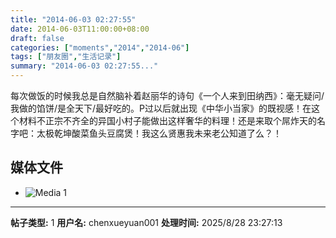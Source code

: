 ```yaml
---
title: "2014-06-03 02:27:55"
date: 2014-06-03T11:00:00+08:00
draft: false
categories: ["moments","2014","2014-06"]
tags: ["朋友圈","生活记录"]
summary: "2014-06-03 02:27:55..."
---
```


每次做饭的时候我总是自然脑补着赵丽华的诗句《一个人来到田纳西》：毫无疑问/我做的馅饼/是全天下/最好吃的。P过以后就出现《中华小当家》的既视感！在这个材料不正宗不齐全的异国小村子能做出这样奢华的料理！还是来取个屌炸天的名字吧：太极乾坤酸菜鱼头豆腐煲！我这么贤惠我未来老公知道了么？！

## 媒体文件

- ![Media 1](/Moments/photos/2014-06-03/201406030227550.jpg)

---

**帖子类型:** 1
**用户名:** chenxueyuan001
**处理时间:** 2025/8/28 23:27:13